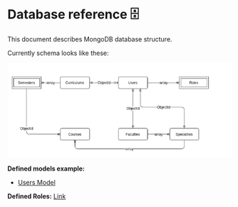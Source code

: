 # Database reference 🗄️

This document describes MongoDB database structure.

Currently schema looks like these:

![schema](img/schema.png)

**Defined models example:**

- [Users Model](./Documents/Users.md)

**Defined Roles:** [Link](./01_Roles.md)
